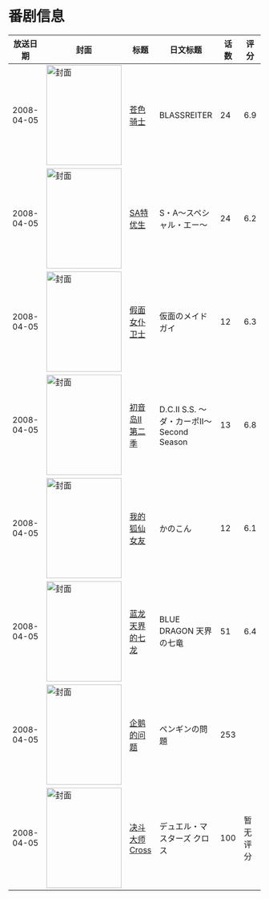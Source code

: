 # 番剧信息

|放送日期|封面|标题|日文标题|话数|评分|评分人数|
|---|---|---|---|---|---|---|
|2008-04-05|<img src="//lain.bgm.tv/pic/cover/c/af/d4/699_kaVrM.jpg" alt="封面" style="width:150px;height:200px;object-fit:cover;">|[苍色骑士](https://bangumi.tv/subject/699)|BLASSREITER|24|6.9|664人评分|
|2008-04-05|<img src="//lain.bgm.tv/pic/cover/c/c2/15/1963_xoxic.jpg" alt="封面" style="width:150px;height:200px;object-fit:cover;">|[SA特优生](https://bangumi.tv/subject/1963)|S・A～スペシャル・エー～|24|6.2|1694人评分|
|2008-04-05|<img src="//lain.bgm.tv/pic/cover/c/d9/ff/2471_9kGNG.jpg" alt="封面" style="width:150px;height:200px;object-fit:cover;">|[假面女仆卫士](https://bangumi.tv/subject/2471)|仮面のメイドガイ|12|6.3|383人评分|
|2008-04-05|<img src="//lain.bgm.tv/pic/cover/c/b3/8e/2688_TodEp.jpg" alt="封面" style="width:150px;height:200px;object-fit:cover;">|[初音岛II 第二季](https://bangumi.tv/subject/2688)|D.C.II S.S. ～ダ・カーポII～Second Season|13|6.8|857人评分|
|2008-04-05|<img src="//lain.bgm.tv/pic/cover/c/66/37/2810_3DsaQ.jpg" alt="封面" style="width:150px;height:200px;object-fit:cover;">|[我的狐仙女友](https://bangumi.tv/subject/2810)|かのこん|12|6.1|2455人评分|
|2008-04-05|<img src="//lain.bgm.tv/pic/cover/c/e1/91/50665_cRYe2.jpg" alt="封面" style="width:150px;height:200px;object-fit:cover;">|[蓝龙 天界的七龙](https://bangumi.tv/subject/50665)|BLUE DRAGON 天界の七竜|51|6.4|71人评分|
|2008-04-05|<img src="//lain.bgm.tv/pic/cover/c/a6/ff/207587_183iK.jpg" alt="封面" style="width:150px;height:200px;object-fit:cover;">|[企鹅的问题](https://bangumi.tv/subject/207587)|ペンギンの問題|253|||
|2008-04-05|<img src="//lain.bgm.tv/pic/cover/c/ee/bf/293618_at7TD.jpg" alt="封面" style="width:150px;height:200px;object-fit:cover;">|[决斗大师Cross](https://bangumi.tv/subject/293618)|デュエル・マスターズ クロス|100|暂无评分|少于10人评分|
